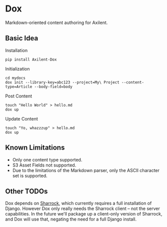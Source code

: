 Dox
===

Markdown-oriented content authoring for Axilent.

Basic Idea
----

Installation

	pip install Axilent-Dox


Initialization

	cd mydocs
	dox init --library-key=abc123 --project=My\ Project --content-type=Article --body-field=body 
	
Post Content

	touch "Hello World" > hello.md
	dox up

Update Content
	
	touch "Yo, whazzzup" > hello.md
	dox up
	
Known Limitations
---

* Only one content type supported.
* S3 Asset Fields not supported.
* Due to the limitations of the Markdown parser, only the ASCII character set is supported.

Other TODOs
---

Dox depends on [Sharrock](http://github.com/Axilent/sharrock), which currently requires a full installation of Django.  However Dox only really needs the Sharrock client – not the server capabilities.  In the future we'll package up a client-only version of Sharrock, and Dox will use that, negating the need for a full Django install.

